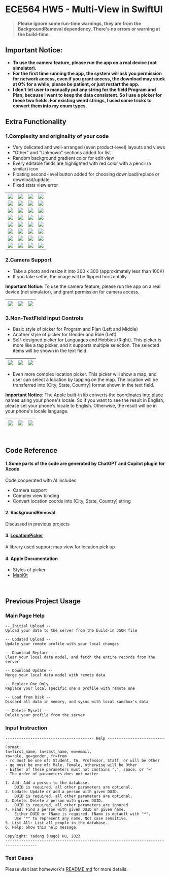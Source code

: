#  ECE564 HW5 - Multi-View in SwiftUI

> **Please ignore some run-time warnings, they are from the BackgroundRemoval dependency. There's no errors or warning at the build-time.**

## Important Notice: 

- **To use the camera feature, please run the app on a real device (not simulator).**
- **For the first time running the app, the system will ask you permission for network access, even if you grant access, the download may stuck at 0% for a while, please be patient, or just restart the app.**
- **I don't let user to manually put any string for the field Program and Plan, because I want to keep the data consistent. So I use a picker for these two fields. For existing weird strings, I used some tricks to convert them into my enum types.**

## Extra Functionality

### 1.Complexity and originality of your code
- Very delicated and well-arranged (even product-level) layouts and views
- "Other" and "Unknown" sections added for list
- Random background gradient color for edit view
- Every editable fields are highlighted with red color with a pencil (a similar) icon
- Floating second-level button added for choosing download/replace or download/update
- Fixed stats view error

| | | | |
|---|---|---|---|
|![](Assets/hw5n-30.PNG)|![](Assets/hw5n-1.PNG)|![](Assets/hw5-29.PNG)|![](Assets/hw5-28.PNG)|
|![](Assets/hw5n-27.PNG)|![](Assets/hw5n-26.PNG)|![](Assets/hw5-16.PNG)|![](Assets/hw5-14.PNG)|
|![](Assets/hw5n-8.PNG)|![](Assets/hw5n-5.PNG)|![](Assets/hw5-6.PNG)|![](Assets/hw5-4.PNG)|
|![](Assets/hw5n-3.PNG)|![](Assets/hw5n-2.PNG)|![](Assets/hw5-17.PNG)|![](Assets/hw5-15.PNG)|
|![](Assets/hw5n-9.PNG)|![](Assets/hw5n-7.PNG)|![](Assets/hw5-10.PNG)|![](Assets/hw5-11.PNG)|
|![](Assets/hw5n-12.PNG)|![](Assets/hw5n-13.PNG)|![](Assets/hw5-18.PNG)|![](Assets/hw5-19.PNG)|
|![](Assets/hw5n-24.PNG)|![](Assets/hw5n-20.PNG)|![](Assets/hw5-21.PNG)|![](Assets/hw5-22.PNG)|
|![](Assets/hw5n-31.PNG)|![](Assets/hw5n-32.PNG)|![](Assets/hw5-23.PNG)|![](Assets/hw5-25.PNG)|


### 2.Camera Support
- Take a photo and resize it into 300 x 300 (approximately less than 100K)
- If you take selfie, the image will be flipped horizontally

**Important Notice**: To use the camera feature, please run the app on a real device (not simulator), and grant permission for camera access.

 
|![](Assets/hw5n-13.PNG)|![](Assets/hw5n-18.PNG)|![](Assets/hw5n-19.PNG)|
|---|---|---| 

### 3.Non-TextField Input Controls
- Basic style of picker for Program and Plan (Left and Middle)
- Another style of picker for Gender and Role (Left)
- Self-designed picker for Languages and Hobbies (Right). This picker is more like a tag picker, and it supports multiple selection. The selected items will be shown in the text field.

|![](Assets/hw5n-2.PNG)|![](Assets/hw5n-6.PNG)|![](Assets/hw5n-3.PNG)|
|---|---|---| 

- Even more complex location picker. This picker will show a map, and user can select a location by tapping on the map. The location will be transferred into [City, State, Country] format shown in the text field.

**Important Notice**: The Apple built-in lib converts the coordinates into place names using your phone's locale. So if you want to see the result in English, please set your phone's locale to English. Otherwise, the result will be in your phone's locale language.


|![](Assets/hw5n-16.PNG)|![](Assets/hw5n-8.PNG)|![](Assets/hw5n-5.PNG)|
|---|---|---| 

<br />

## Code Reference

#### 1.Some parts of the code are generated by ChatGPT and Copilot plugin for Xcode

Code cooperated with AI includes:
- Camera support
- Complex view binding
- Convert location coords into [City, State, Country] string


#### 2. BackgroundRemoval

Discussed in previous projects

#### 3. [LocationPicker](https://github.com/alessiorubicini/LocationPickerForSwiftUI)

A library used support map view for location pick up


#### 4. Apple Documentation

- Styles of picker
- [MapKit](https://developer.apple.com/documentation/corelocation/clgeocoder/2890753-geocodeaddressstring)

<br />

## Previous Project Usage

### Main Page Help

```text
-- Initial Upload --
Upload your data to the server from the build-in JSON file

-- Updated Upload --
Update your remote profile with your local changes

-- Download Replace --
Clear your local data model, and fetch the entire records from the server

-- Download Update --
Merge your local data model with remote data

-- Replace One Only --
Replace your local specific one's profile with remote one

-- Load from Disk --
Discard all data in memory, and sysnc with local sandbox's data

-- Delete Myself --
Delete your profile from the server
```

### Input Instruction

```text
--------------------------------------- Help ---------------------------------------
Format:
fn=first_name, ln=last_name, em=email,
ro=role, ge=gender, fr=from
- ro must be one of: Student, TA, Professor, Staff, or will be Other
- ge must be one of: Male, Female, otherwise will be Other
- Either of these parameters must not contains ',', space, or '='
- The order of parameters does not matter

1. Add: Add a person to the database.
    DUID is required, all other parameters are optional.
2. Update: Update or add a person with given DUID.
    DUID is required, all other parameters are optional.
3. Delete: Delete a person with given DUID.
    DUID is required, all other parameters are ignored.
4. Find: Find a person with given DUID or given name.
    Either DUID or lName is required, fName is default with "*".
    Use "*" to represent any name. Not case sensitive.
5. List All: List all people in the database.
6. Help: Show this help message.

CopyRight: Yadong (Hugo) Hu, 2023
------------------------------------------------------------------------------------
```

### Test Cases

Please visit last homework's [README.md](https://gitlab.oit.duke.edu/yh342/ece564hw1/-/blob/main/README.md) for more details.


